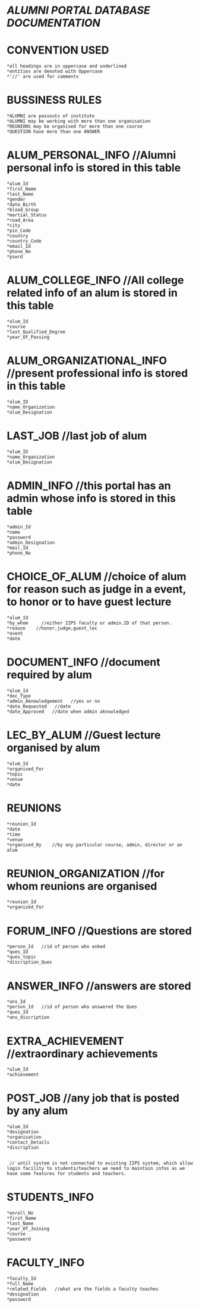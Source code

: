 ***ALUMNI PORTAL DATABASE DOCUMENTATION***
   ====================================

CONVENTION USED
===============
	*all headings are in uppercase and underlined
	*entities are denoted with Uppercase
	*'//' are used for comments

BUSSINESS RULES
===============
	*ALUMNI are passouts of institute
	*ALUMNI may be working with more than one organisation
	*REUNIONS may be organised for more than one course
	*QUESTION have more than one ANSWER
		
ALUM_PERSONAL_INFO   //Alumni personal info is stored in this table
==================
	*alum_Id
	*first_Name
	*last_Name
	*gender
	*date_Birth
	*blood_Group
	*martial_Status
	*road_Area
	*city
	*pin_Code
	*country
	*country_Code
	*email_Id
	*phone_No
	*pswrd

ALUM_COLLEGE_INFO  //All college related info of an alum is stored in this table
=================
	*alum_Id
	*course
	*last_Qualified_Degree
	*year_Of_Passing

ALUM_ORGANIZATIONAL_INFO   //present professional info is stored in this table
========================
	*alum_ID
	*name_Organization
	*alum_Designation

LAST_JOB   //last job of alum
========
	*alum_ID
	*name_Organization
	*alum_Designation
	
ADMIN_INFO      //this portal has an admin whose info is stored in this table
==========
	*admin_Id
	*name
	*password
	*admin_Designation
	*mail_Id
	*phone_No

CHOICE_OF_ALUM   //choice of alum for reason such as judge in a event, to honor or to have guest lecture
==============
	*alum_Id
	*by_whom     //either IIPS faculty or admin.ID of that person.
	*reason    //honor,judge,guest_lec
	*event
	*date
	
DOCUMENT_INFO    //document required by alum
=============
	*alum_Id
	*doc_Type
	*admin_Aknowledgement   //yes or no
	*date_Requested   //date
	*date_Approved   //date when admin aknowledged
	
LEC_BY_ALUM   //Guest lecture organised by alum
===========
	*alum_Id
	*organised_For 
	*topic
	*venue
	*date

REUNIONS
========
	*reunion_Id
	*date
	*time
	*venue
	*organised_By    //by any particular course, admin, director or an alum     

REUNION_ORGANIZATION    //for  whom reunions are organised
====================
	*reunion_Id
	*organized_For
	
FORUM_INFO    //Questions are stored
==========
	*person_Id   //id of person who asked
	*ques_Id 
	*ques_topic
	*discription_Ques

ANSWER_INFO    //answers are stored 
===========
	*ans_Id
	*person_Id   //id of person who answered the Ques
	*ques_Id
	*ans_discription
	
EXTRA_ACHIEVEMENT   //extraordinary achievements
=================
	*alum_Id
	*achievement

POST_JOB  //any job that is posted by any alum
========
	*alum_Id
	*designation
	*organisation
	*contact_Details
	*discription
	

	 // until system is not connected to existing IIPS system, which allow login facility to students/teachers we need to maintain infos as we have some features for students and teachers.
	
STUDENTS_INFO    
=============
	*enroll_No
	*first_Name
	*last_Name
	*year_Of_Joining
	*course
	*password
	
FACULTY_INFO
=============
	*faculty_Id
	*full_Name
	*related_Fields   //what are the fields a faculty teaches
	*designation
	*password
	
